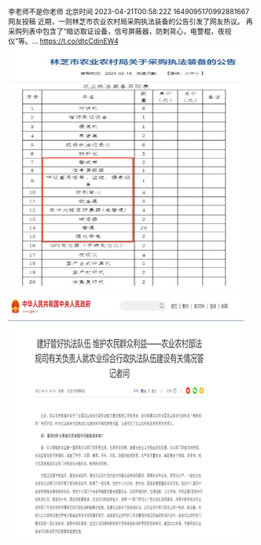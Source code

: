 李老师不是你老师 北京时间 2023-04-21T00:58:22Z 1649095170992881667<br>网友投稿
近期，一则林芝市农业农村局采购执法装备的公告引发了网友热议。
再采购列表中包含了“暗访取证设备，信号屏蔽器，防刺背心，电警棍，夜视仪”等。… https://t.co/dtcCdinEW4<br><img src='/temp/image/2023/v-Month-4/1649095170992881667_0.jpg' width='480' height='500'><img src='/temp/image/2023/v-Month-4/1649095170992881667_1.jpg' width='480' height='500'><br><br>
